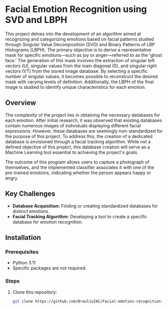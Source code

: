 # Facial Emotion Recognition using SVD and LBPH

This project delves into the development of an algorithm aimed at recognizing and categorizing emotions based on facial patterns studied through Singular Value Decomposition (SVD) and Binary Patterns of LBP Histograms (LBPH). The primary objective is to derive a representative mask for specific emotions—such as joy or anger—referred to as the 'ghost face.' The generation of this mask involves the extraction of singular left vectors (U), singular values from the main diagonal (S), and singular right vectors (VT) from the stored image database. By selecting a specific number of singular values, it becomes possible to reconstruct the desired mask with varying levels of definition. Additionally, the LBPH of the final image is studied to identify unique characteristics for each emotion.

## Overview

The complexity of the project lies in obtaining the necessary databases for each emotion. After initial research, it was observed that existing databases contain numerous images of individuals displaying different facial expressions. However, these databases are seemingly non-standardized for the purpose of this project. To address this, the creation of a dedicated database is envisioned through a facial tracking algorithm. While not a defined objective of this project, this database creation will serve as a Machine Learning tool essential to achieving the project's goals.

The outcome of this program allows users to capture a photograph of themselves, and the implemented classifier associates it with one of the pre-trained emotions, indicating whether the person appears happy or angry.

## Key Challenges

- **Database Acquisition:** Finding or creating standardized databases for distinct emotions.
- **Facial Tracking Algorithm:** Developing a tool to create a specific database for emotion recognition.

## Installation

### Prerequisites

- Python 3.11
- Specific packages are not required.

### Steps

1. Clone this repository:
   ```bash
   git clone https://github.com/BraulioIAC/Facial-emotion-recognition-using-SVD-and-LBPH.git
